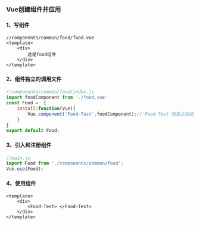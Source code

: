 ### Vue创建组件并应用

#### 1、写组件

```vue
//components/common/food/food.vue
<template>
    <div>
        这是food组件
    </div>
</template>
```

#### 2、组件独立的调用文件

```js
//components/common/food/index.js
import foodComponent from './food.vue'
const Food =  {
    install:function(Vue){
        Vue.component('Food-Test',foodComponent);//'Food-Test'则是之后组件的使用名称
    }
}
export default Food;
```

#### 3、引入和注册组件

```js
//main.js
import Food from './components/common/food';
Vue.use(Food);
```

#### 4、使用组件

```vue
<template>
    <div>
        <Food-Test> </Food-Test>
    </div>
</template>
```
